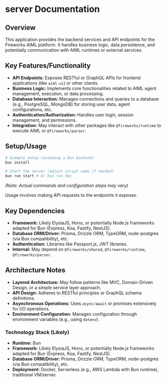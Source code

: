 # server Documentation

## Overview

This application provides the backend services and API endpoints for the Fireworks AIML platform. It handles business logic, data persistence, and potentially communication with AIML runtimes or external services.

## Key Features/Functionality

- **API Endpoints:** Exposes RESTful or GraphQL APIs for frontend applications (like `aiml-ui`) or other clients.
- **Business Logic:** Implements core functionalities related to AIML agent management, execution, or data processing.
- **Database Interaction:** Manages connections and queries to a database (e.g., PostgreSQL, MongoDB) for storing user data, agent configurations, etc.
- **Authentication/Authorization:** Handles user login, session management, and permissions.
- **Integration:** May interact with other packages like `@fireworks/runtime` to execute AIML or `@fireworks/parser`.

## Setup/Usage

```bash
# Example setup (assuming a Bun backend)
bun install

# Start the server (adjust script name if needed)
bun run start # Or bun run dev
```

_(Note: Actual commands and configuration steps may vary)_

Usage involves making API requests to the endpoints it exposes.

## Key Dependencies

- **Framework:** Likely ElysiaJS, Hono, or potentially Node.js frameworks adapted for Bun (Express, Koa, Fastify, NestJS).
- **Database ORM/Driver:** Prisma, Drizzle ORM, TypeORM, node-postgres (via Bun compatibility), etc.
- **Authentication:** Libraries like Passport.js, JWT libraries.
- **Internal:** May depend on `@fireworks/shared`, `@fireworks/runtime`, `@fireworks/parser`.

## Architecture Notes

- **Layered Architecture:** May follow patterns like MVC, Domain-Driven Design, or a simple service layer approach.
- **API Design:** Adheres to RESTful principles or GraphQL schema definitions.
- **Asynchronous Operations:** Uses `async/await` or promises extensively for I/O operations.
- **Environment Configuration:** Manages configuration through environment variables (e.g., using `dotenv`).

### Technology Stack (Likely)

- **Runtime:** Bun
- **Framework:** Likely ElysiaJS, Hono, or potentially Node.js frameworks adapted for Bun (Express, Koa, Fastify, NestJS).
- **Database ORM/Driver:** Prisma, Drizzle ORM, TypeORM, node-postgres (via Bun compatibility), etc.
- **Deployment:** Docker, Serverless (e.g., AWS Lambda with Bun runtime), traditional VM/server.
